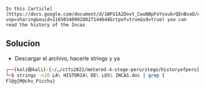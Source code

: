 	In this [article](https://docs.google.com/document/d/1WFGIA2Dovt_CwuNBpFoYsxukrQEnBvoD/edit?usp=sharing&ouid=116503409028827144644&rtpof=true&sd=true) you can read the history of the Incas

## Solucion

- Descargar el archivo, hacerle strings y ya
```bash
┌──(kali㉿kali)-[~/…/ctfs2022/metared-4-stage-peru/stego/historyofperu]
└─$ strings -n10 LA\ HISTORIA\ DE\ LOS\ INCAS.doc | grep {   
Fl@g{M@chu_Picchu}
```